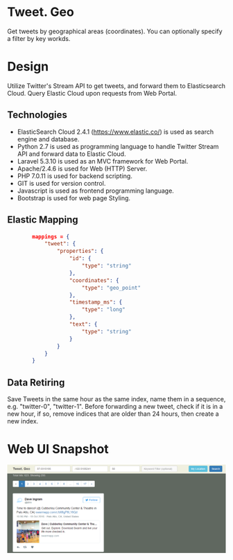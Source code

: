 # Tweet. Geo
Get tweets by geographical areas (coordinates).
You can optionally specify a filter by key workds.


# Design
Utilize Twitter's Stream API to get tweets, and forward them to Elasticsearch Cloud.
Query Elastic Cloud upon requests from Web Portal.

## Technologies
*   ElasticSearch Cloud 2.4.1 (https://www.elastic.co/) is used as search engine and database.
*   Python 2.7 is used as programming language to handle Twitter Stream API and forward data to Elastic Cloud.
*   Laravel 5.3.10 is used as an MVC framework for Web Portal.
*   Apache/2.4.6 is used for Web (HTTP) Server. 
*   PHP 7.0.11 is used for backend scripting.
*   GIT is used for version control. 
*   Javascript is used as frontend programming language.
*   Bootstrap is used for web page Styling.

## Elastic Mapping
```json
        mappings = {
            "tweet": {
                "properties": {
                    "id": {
                        "type": "string"
                    },
                    "coordinates": {
                        "type": "geo_point"
                    },
                    "timestamp_ms": {
                        "type": "long"
                    },
                    "text": {
                        "type": "string"
                    }
                }
            }
        }
```

## Data Retiring
Save Tweets in the same hour as the same index, name them in a sequence, e.g. "twitter-0", "twitter-1".
Before forwarding a new tweet, check if it is in a new hour, if so, remove indices that are older than 24 hours, then create a new index.


# Web UI Snapshot
![alt text](https://github.com/caryxing/tweet_geo/blob/master/doc/ui_snapshot.png)
